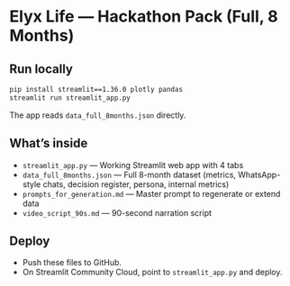# Elyx Life — Hackathon Pack (Full, 8 Months)

## Run locally
```bash
pip install streamlit==1.36.0 plotly pandas
streamlit run streamlit_app.py
```

The app reads `data_full_8months.json` directly.

## What’s inside
- `streamlit_app.py` — Working Streamlit web app with 4 tabs
- `data_full_8months.json` — Full 8-month dataset (metrics, WhatsApp-style chats, decision register, persona, internal metrics)
- `prompts_for_generation.md` — Master prompt to regenerate or extend data
- `video_script_90s.md` — 90-second narration script

## Deploy
- Push these files to GitHub.
- On Streamlit Community Cloud, point to `streamlit_app.py` and deploy.
